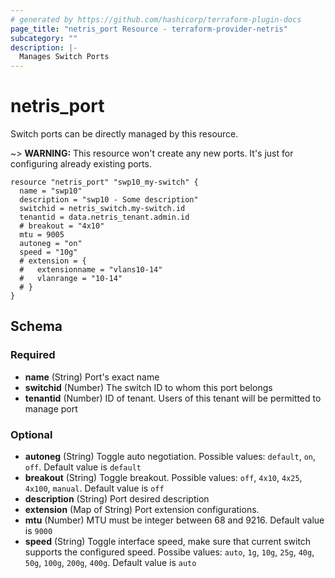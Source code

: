 ```yaml
---
# generated by https://github.com/hashicorp/terraform-plugin-docs
page_title: "netris_port Resource - terraform-provider-netris"
subcategory: ""
description: |-
  Manages Switch Ports
---
```


# netris_port

Switch ports can be directly managed by this resource.

~> **WARNING:** This resource won't create any new ports. It's just for configuring already existing ports.


```hcl
resource "netris_port" "swp10_my-switch" {
  name = "swp10"
  description = "swp10 - Some description"
  switchid = netris_switch.my-switch.id
  tenantid = data.netris_tenant.admin.id
  # breakout = "4x10"
  mtu = 9005
  autoneg = "on"
  speed = "10g"
  # extension = {
  #   extensionname = "vlans10-14"
  #   vlanrange = "10-14"
  # }
}
```

<!-- schema generated by tfplugindocs -->
## Schema

### Required

- **name** (String) Port's exact name
- **switchid** (Number) The switch ID to whom this port belongs
- **tenantid** (Number) ID of tenant. Users of this tenant will be permitted to manage port

### Optional

- **autoneg** (String) Toggle auto negotiation. Possible values: `default`, `on`, `off`. Default value is `default`
- **breakout** (String) Toggle breakout. Possible values: `off`, `4x10`, `4x25`, `4x100`, `manual`. Default value is `off`
- **description** (String) Port desired description
- **extension** (Map of String) Port extension configurations.
- **mtu** (Number) MTU must be integer between 68 and 9216. Default value is `9000`
- **speed** (String) Toggle interface speed, make sure that current switch supports the configured speed. Possibe values: `auto`, `1g`, `10g`, `25g`, `40g`, `50g`, `100g`, `200g`, `400g`. Default value is `auto`
